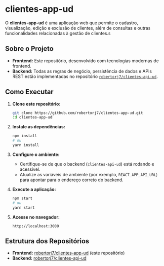 # clientes-app-ud

O **clientes-app-ud** é uma aplicação web que permite o cadastro, visualização, edição e exclusão de clientes, além de consultas e outras funcionalidades relacionadas à gestão de clientes.s

## Sobre o Projeto

- **Frontend:** Este repositório, desenvolvido com tecnologias modernas de frontend.
- **Backend:** Todas as regras de negócio, persistência de dados e APIs REST estão implementadas no repositório [`robertorj7/clientes-api-ud`](https://github.com/robertorj7/clientes-api-ud).

## Como Executar

1. **Clone este repositório:**
   ```bash
   git clone https://github.com/robertorj7/clientes-app-ud.git
   cd clientes-app-ud
   ```

2. **Instale as dependências:**
   ```bash
   npm install
   # ou
   yarn install
   ```

3. **Configure o ambiente:**
   - Certifique-se de que o backend (`clientes-api-ud`) está rodando e acessível.
   - Atualize as variáveis de ambiente (por exemplo, `REACT_APP_API_URL`) para apontar para o endereço correto do backend.

4. **Execute a aplicação:**
   ```bash
   npm start
   # ou
   yarn start
   ```

5. **Acesse no navegador:**
   ```
   http://localhost:3000
   ```

## Estrutura dos Repositórios

- **Frontend:** [robertorj7/clientes-app-ud](https://github.com/robertorj7/clientes-app-ud) (este repositório)
- **Backend:** [robertorj7/clientes-api-ud](https://github.com/robertorj7/clientes-api-ud)